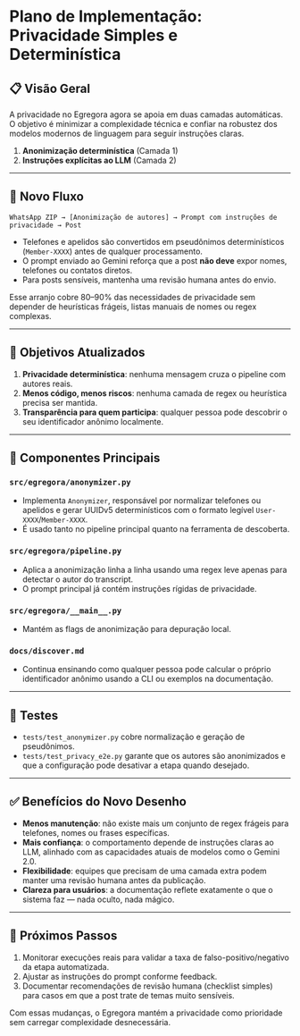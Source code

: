 # Plano de Implementação: Privacidade Simples e Determinística

## 📋 Visão Geral

A privacidade no Egregora agora se apoia em duas camadas automáticas. O objetivo
é minimizar a complexidade técnica e confiar na robustez dos modelos modernos de
linguagem para seguir instruções claras.

1. **Anonimização determinística** (Camada 1)
2. **Instruções explícitas ao LLM** (Camada 2)

---

## 🧭 Novo Fluxo

```
WhatsApp ZIP → [Anonimização de autores] → Prompt com instruções de privacidade → Post
```

- Telefones e apelidos são convertidos em pseudônimos determinísticos (`Member-XXXX`)
  antes de qualquer processamento.
- O prompt enviado ao Gemini reforça que a post **não deve** expor nomes,
  telefones ou contatos diretos.
- Para posts sensíveis, mantenha uma revisão humana antes do envio.

Esse arranjo cobre 80–90% das necessidades de privacidade sem depender de
heurísticas frágeis, listas manuais de nomes ou regex complexas.

---

## 🎯 Objetivos Atualizados

1. **Privacidade determinística**: nenhuma mensagem cruza o pipeline com autores
   reais.
2. **Menos código, menos riscos**: nenhuma camada de regex ou heurística precisa
   ser mantida.
3. **Transparência para quem participa**: qualquer pessoa pode descobrir o seu
   identificador anônimo localmente.

---

## 🧩 Componentes Principais

### `src/egregora/anonymizer.py`

- Implementa `Anonymizer`, responsável por normalizar telefones ou apelidos e
  gerar UUIDv5 determinísticos com o formato legível `User-XXXX`/`Member-XXXX`.
- É usado tanto no pipeline principal quanto na ferramenta de descoberta.

### `src/egregora/pipeline.py`

- Aplica a anonimização linha a linha usando uma regex leve apenas para detectar
  o autor do transcript.
- O prompt principal já contém instruções rígidas de privacidade.

### `src/egregora/__main__.py`

- Mantém as flags de anonimização para depuração local.

### `docs/discover.md`

- Continua ensinando como qualquer pessoa pode calcular o próprio identificador
  anônimo usando a CLI ou exemplos na documentação.

---

## 🧪 Testes

- `tests/test_anonymizer.py` cobre normalização e geração de pseudônimos.
- `tests/test_privacy_e2e.py` garante que os autores são anonimizados e que a
  configuração pode desativar a etapa quando desejado.

---

## ✅ Benefícios do Novo Desenho

- **Menos manutenção**: não existe mais um conjunto de regex frágeis para
  telefones, nomes ou frases específicas.
- **Mais confiança**: o comportamento depende de instruções claras ao LLM,
  alinhado com as capacidades atuais de modelos como o Gemini 2.0.
- **Flexibilidade**: equipes que precisam de uma camada extra podem manter uma
  revisão humana antes da publicação.
- **Clareza para usuários**: a documentação reflete exatamente o que o sistema
  faz — nada oculto, nada mágico.

---

## 🚀 Próximos Passos

1. Monitorar execuções reais para validar a taxa de falso-positivo/negativo da
   etapa automatizada.
2. Ajustar as instruções do prompt conforme feedback.
3. Documentar recomendações de revisão humana (checklist simples) para casos em
   que a post trate de temas muito sensíveis.

Com essas mudanças, o Egregora mantém a privacidade como prioridade sem carregar
complexidade desnecessária.
